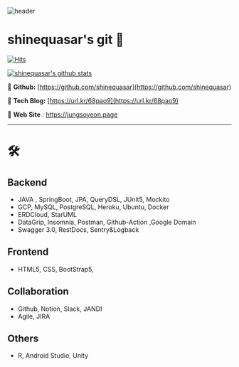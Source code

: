 ![header](https://capsule-render.vercel.app/api?type=Waving&color=AFD2E4&height=120&section=header&text=%20&fontSize=20&animation=fadeIn&fontAlign=25&fontAlignY=27&fontColor=ffffff&rotate=0)
# shinequasar's git 🌱

[![Hits](https://hits.seeyoufarm.com/api/count/incr/badge.svg?url=https%3A%2F%2Fgithub.com%2Fgjbae1212%2Fhit-counter&count_bg=%23F3BF1E&title_bg=%23555555&icon=&icon_color=%23E7E7E7&title=hits&edge_flat=false)](https://hits.seeyoufarm.com)

[![shinequasar's github stats](https://github-readme-stats.vercel.app/api?username=shinequasar)](https://github.com/anuraghazra/github-readme-stats)



📌 **Github:** [https://github.com/shinequasar](https://github.com/shinequasar)

📌 **Tech** **Blog:**  [https://url.kr/68pao9](https://url.kr/68pao9)

📌 **Web** **Site** : https://jungsoyeon.page

<hr>

# 🛠️
## Backend 

- JAVA , SpringBoot, JPA, QueryDSL, JUnit5, Mockito
- GCP, MySQL, PostgreSQL, Heroku, Ubuntu, Docker
- ERDCloud, StarUML
- DataGrip, Insomnia, Postman, Github-Action ,Google Domain
- Swagger 3.0, RestDocs, Sentry&Logback

## Frontend

- HTML5, CSS, BootStrap5, 

## Collaboration

- Github, Notion, Slack, JANDI
- Agile, JIRA

## Others

- R, Android Studio, Unity




<!-- 
**shinequasar/shinequasar** is a ✨ _special_ ✨ repository because its `README.md` (this file) appears on your GitHub profile.

Here are some ideas to get you started:

- 🔭 I’m currently working on ...
- 🌱 I’m currently learning ...
- 👯 I’m looking to collaborate on ...
- 🤔 I’m looking for help with ...
- 💬 Ask me about ...
- 📫 How to reach me: ...
- 😄 Pronouns: ...
- ⚡ Fun fact: ...
 -->

